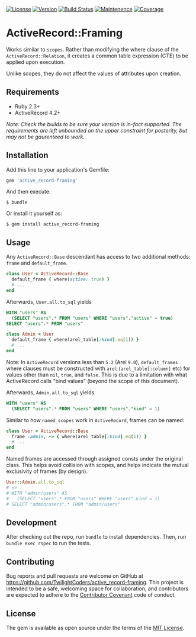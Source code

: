 [![License     ](https://img.shields.io/github/license/TwilightCoders/active_record-framing.svg)]()
[![Version     ](https://img.shields.io/gem/v/active_record-framing.svg)](https://rubygems.org/gems/active_record-framing)
[![Build Status](https://travis-ci.org/TwilightCoders/active_record-framing.svg)](https://travis-ci.org/TwilightCoders/active_record-framing)
[![Maintenence ](https://api.codeclimate.com/v1/badges/762cdcd63990efa768b0/maintainability)](https://codeclimate.com/github/TwilightCoders/active_record-framing/maintainability)
[![Coverage    ](https://codeclimate.com/github/TwilightCoders/active_record-framing/badges/coverage.svg)](https://codeclimate.com/github/TwilightCoders/active_record-framing/coverage)

# ActiveRecord::Framing

Works similar to `scopes`. Rather than modifying the where clause of the `ActiveRecord::Relation`, it creates a common table expression (CTE) to be applied upon execution.

Unlike scopes, they do not affect the values of attributes upon creation.

## Requirements

- Ruby 2.3+
- ActiveRecord 4.2+

_Note: Check the builds to be sure your version is in-fact supported. The requirements are left unbounded on the upper constraint for posterity, but may not be gaurenteed to work._

## Installation

Add this line to your application's Gemfile:

```ruby
gem 'active_record-framing'
```

And then execute:

    $ bundle

Or install it yourself as:

    $ gem install active_record-framing

## Usage

Any `ActiveRecord::Base` descendant has access to two additional methods: `frame` and `default_frame`.

```ruby
class User < ActiveRecord::Base
  default_frame { where(active: true) }
  # ...
end
```
Afterwards, `User.all.to_sql` yields
```sql
WITH "users" AS
  (SELECT "users".* FROM "users" WHERE "users"."active" = true)
SELECT "users".* FROM "users"
```

```ruby
class Admin < User
  default_frame { where(arel_table[:kind].eq(1)) }
  # ...
end
```

Note: In `ActiveRecord` versions less than `5.2` (Arel `9.0`), `default_frames` where clauses must be constructed with `arel` (`arel_table[:column]` etc) for values other than `nil`, `true`, and `false`. This is due to a limitation with what ActiveRecord calls "bind values" (beyond the scope of this document).

Afterwards, `Admin.all.to_sql` yields
```sql
WITH "users" AS
  (SELECT "users".* FROM "users" WHERE "users"."kind" = 1)
```

Similar to how `named_scopes` work in `ActiveRecord`, frames can be named:

```ruby
class User < ActiveRecord::Base
  frame :admin, -> { where(arel_table[:kind].eq(1)) }
  # ...
end
```

Named frames are accessed through assigned consts under the original class. This helps avoid collision with scopes, and helps indicate the mutual exclusivity of frames (by design).

```ruby
User::Admin.all.to_sql
# =>
# WITH "admin/users" AS
#   (SELECT "users".* FROM "users" WHERE "users".kind = 1)
# SELECT "admin/users".* FROM "admin/users"
```

## Development

After checking out the repo, run `bundle` to install dependencies. Then, run `bundle exec rspec` to run the tests.

## Contributing

Bug reports and pull requests are welcome on GitHub at https://github.com/TwilightCoders/active_record-framing. This project is intended to be a safe, welcoming space for collaboration, and contributors are expected to adhere to the [Contributor Covenant](http://contributor-covenant.org) code of conduct.

## License

The gem is available as open source under the terms of the [MIT License](http://opensource.org/licenses/MIT).
